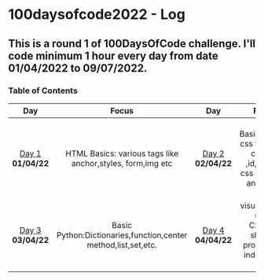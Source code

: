 # 100daysofcode2022 - Log

## This is a round 1 of 100DaysOfCode challenge. I'll code minimum 1 hour every day from date 01/04/2022 to 09/07/2022.
<a name="toc"></a>
### Table of Contents 
|Day|Focus|Day|Focus|
|:---:|:-----:|:---:|:-----:|
|[Day 1](#day-1) **01/04/22**| HTML Basics: various tags like anchor,styles, form,img etc|[Day 2](#day-2) **02/04/22**| CSS Basics:linking css file,about classes ,id,various css elements and much more|
|[Day 3](#day-3) **03/04/22**| Basic Python:Dictionaries,function,center method,list,set,etc.|[Day 4](#day-4) **04/04/22**| visual Design using CSS:box shadow property,z-index value etc.|
